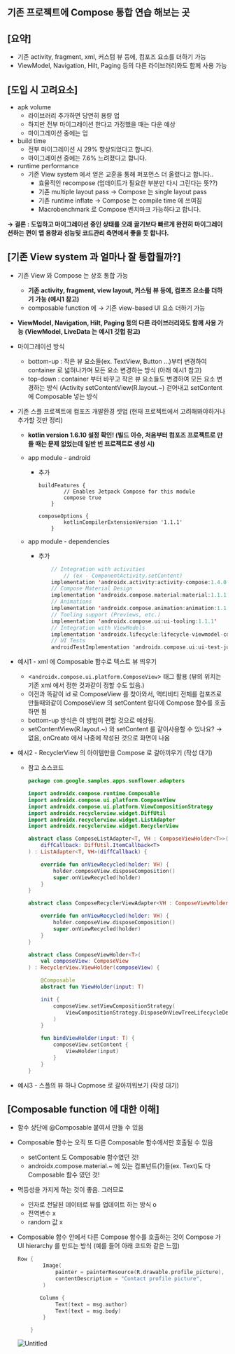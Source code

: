 ## 기존 프로젝트에 Compose 통합 연습 해보는 곳

## [요약]

- 기존 activity, fragment, xml, 커스텀 뷰 등에, 컴포즈 요소를 더하기 가능
- ViewModel, Navigation, Hilt, Paging 등의 다른 라이브러리와도 함께 사용 가능

## [**도입 시 고려요소]**

- apk volume
    - 라이브러리 추가하면 당연히 용량 업
    - 하지만 전부 마이그레이션 한다고 가정했을 때는 다운 예상
    - 마이그레이션 중에는 업
- build time
    - 전부 마이그레이션 시 29% 향상되었다고 합니다.
    - 마이그레이션 중에는 7.6% 느려졌다고 합니다.
- runtime performance
    - 기존 View system 에서 얻은 교훈을 통해 퍼포먼스 더 올렸다고 합니다..
        - 효율적인 recompose (업데이트가 필요한 부분만 다시 그린다는 뜻??)
        - 기존 multiple layout pass → Compose 는 single layout pass
        - 기존 runtime inflate → Compose 는 compile time 에 쓰여짐
        - Macrobenchmark 로 Compose 벤치마크 가능하다고 합니다.

**→ 결론 : 도입하고 마이그레이션 중인 상태를 오래 끌기보다 빠르게 완전히 마이그레이션하는 편이 앱 용량과 성능및 코드관리 측면에서 좋을 듯 합니다.**

## [**기존 View system 과 얼마나 잘 통합될까?]**

- 기존 View 와 Compose 는 상호 통합 가능
    - **기존 activity, fragment, view layout, 커스텀 뷰 등에, 컴포즈 요소를 더하기 가능 (예시1 참고)**
    - composable function 에 → 기존 view-based UI 요소 더하기 가능
- **ViewModel, Navigation, Hilt, Paging 등의 다른 라이브러리와도 함께 사용 가능 
(ViewModel, LiveData 는 예시1 깃헙 참고)**
- 마이그레이션 방식
    - bottom-up : 작은 뷰 요소들(ex. TextView, Button ...)부터 변경하여 container 로 넓혀나가며 모든 요소 변경하는 방식 (아래 예시1 참고)
    - top-down : container 부터 바꾸고 작은 뷰 요소들도 변경하여 모든 요소 변경하는 방식 (Activity setContentView(R.layout.~) 걷어내고 setContent 에 Composable 넣는 방식
- 기존 스플 프로젝트에 컴포즈 개발환경 셋업 (현재 프로젝트에서 고려해봐야하거나 추가할 것만 정리)
    - **kotlin version 1.6.10 설정 확인!
    (빌드 이슈, 처음부터 컴포즈 프로젝트로 만들 때는 문제 없었는데 일반 빈 프로젝트로 생성 시)**
    - app module - android
        - 추가
            
            ```
            buildFeatures {
                    // Enables Jetpack Compose for this module
                    compose true
                }
            ```
            
            ```
            composeOptions {
                    kotlinCompilerExtensionVersion '1.1.1'
                }
            ```
            
    - app module - dependencies
        - 추가
            
            ```kotlin
                // Integration with activities 
            		// (ex - ComponentActivity.setContent)
                implementation 'androidx.activity:activity-compose:1.4.0'
                // Compose Material Design
                implementation 'androidx.compose.material:material:1.1.1'
                // Animations
                implementation 'androidx.compose.animation:animation:1.1.1'
                // Tooling support (Previews, etc.)
                implementation 'androidx.compose.ui:ui-tooling:1.1.1'
                // Integration with ViewModels
                implementation 'androidx.lifecycle:lifecycle-viewmodel-compose:2.4.1'
                // UI Tests
                androidTestImplementation 'androidx.compose.ui:ui-test-junit4:1.1.1'
            ```
            
- 예시1 - xml 에 Composable 함수로  텍스트 뷰 띄우기
    - <`androidx.compose.ui.platform.ComposeView`> 태그 활용 (뷰의 위치는 기존 xml 에서 정한 것과같이 정할 수도 있음.)
    - 이전과 똑같이 id 로 ComposeView 를 찾아와서, 액티비티 전체를 컴포즈로 만들때와같이 ComposeView 의 setContent 람다에 Compose 함수를 호출하면 됨
    - bottom-up 방식은 이 방법이 편할 것으로 예상됨.
    - setContentView(R.layout.~) 와 setContent 를 같이사용할 수 있나요? → 없음, onCreate 에서 나중에 작성된 것으로 화면이 나옴
- 예시2 - RecyclerView 의 아이템만을 Compose 로 갈아끼우기 (작성 대기)
    - 참고 소스코드
        
        ```kotlin
        package com.google.samples.apps.sunflower.adapters
        
        import androidx.compose.runtime.Composable
        import androidx.compose.ui.platform.ComposeView
        import androidx.compose.ui.platform.ViewCompositionStrategy
        import androidx.recyclerview.widget.DiffUtil
        import androidx.recyclerview.widget.ListAdapter
        import androidx.recyclerview.widget.RecyclerView
        
        abstract class ComposeListAdapter<T, VH : ComposeViewHolder<T>>(
            diffCallback: DiffUtil.ItemCallback<T>
        ) : ListAdapter<T, VH>(diffCallback) {
        
            override fun onViewRecycled(holder: VH) {
                holder.composeView.disposeComposition()
                super.onViewRecycled(holder)
            }
        }
        
        abstract class ComposeRecyclerViewAdapter<VH : ComposeViewHolder<*>> : RecyclerView.Adapter<VH>() {
        
            override fun onViewRecycled(holder: VH) {
                holder.composeView.disposeComposition()
                super.onViewRecycled(holder)
            }
        }
        
        abstract class ComposeViewHolder<T>(
            val composeView: ComposeView
        ) : RecyclerView.ViewHolder(composeView) {
        
            @Composable
            abstract fun ViewHolder(input: T)
        
            init {
                composeView.setViewCompositionStrategy(
                    ViewCompositionStrategy.DisposeOnViewTreeLifecycleDestroyed
                )
            }
        
            fun bindViewHolder(input: T) {
                composeView.setContent {
                    ViewHolder(input)
                }
            }
        }
        
        ```
        
- 예시3 - 스플의 뷰 하나 Copmose 로 갈아끼워보기 (작성 대기)

## [Composable function 에 대한 이해]

- 함수 상단에 @Composable 붙여서 만들 수 있음
- Composable 함수는 오직 또 다른 Composable 함수에서만 호출될 수 있음
    - setContent 도 Composable 함수였던 것!
    - androidx.compose.material.~ 에 있는 컴포넌트(?)들(ex. Text)도 다 Composable 함수 였던 것!
- 멱등성을 가지게 하는 것이 좋음. 그러므로
    - 인자로 전달된 데이터로 뷰를 업데이트 하는 방식 o
    - 전역변수 x
    - random 값 x
- Composable 함수 안에서 다른 Compose 함수를 호출하는 것이 Compose 가 UI hierarchy 를 만드는 방식 (예를 들어 아래 코드와 같은 느낌)
    
    ```kotlin
    Row {
            Image(
                painter = painterResource(R.drawable.profile_picture),
                contentDescription = "Contact profile picture",
            )
    
           Column {
                Text(text = msg.author)
                Text(text = msg.body)
            }
    
        }
    ```
    
    ![Untitled](https://s3-us-west-2.amazonaws.com/secure.notion-static.com/97e1dac2-6262-436e-a34d-d1c5bc24e090/Untitled.png)
